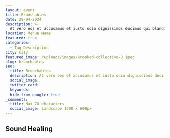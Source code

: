 ```yaml
---
layout: event
title: Brunchables
date: 29-04-2024
description: >-
  At vero eos et accusamus et iusto odio dignissimos ducimus qui blanditiis praesentium voluptatum deleniti atque corrupti quos dolores et quas molestias excepturi sint occaecati cupiditate non provident, similique sunt in culpa qui officia deserunt mollitia animi, id est laborum et dolorum fuga. Et harum quidem rerum facilis est et expedita distinctio.
location: Venue Name
featured: true
categories:
  - Tag Description
city: City
featured_image: /uploads/images/krooked-collective-8.jpeg
slug: brunchables
seo:
  title: Brunchables
  description: At vero eos et accusamus et iusto odio dignissimos ducimus qui blanditiis praesentium voluptatum deleniti atque corrupti quos dolores et quas molestias excepturi sint occaecati cupiditate non provident, similique sunt in culpa qui officia deserunt mollitia animi, id est laborum et dolorum fuga. Et harum quidem rerum facilis est et expedita distinctio.
  social_image: 
  twitter_card:
  keywords: 
  hide-from-google: true
_comments:
  title: Max 70 characters
  social_image: landscape 1200 x 600px
---
```

## Sound Healing